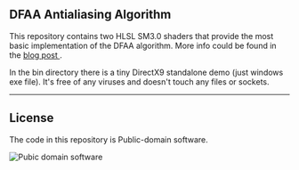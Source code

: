 ## DFAA Antialiasing Algorithm

This repository contains two HLSL SM3.0 shaders that provide the most basic
implementation of the DFAA algorithm. More info could be found in the 
[blog post ](http://alexpolt.github.io/dfaa.html).

In the bin directory there is a tiny DirectX9 standalone demo (just windows exe file). 
It's free of any viruses and doesn't touch any files or sockets.

---

## License

The code in this repository is Public-domain software.

![Pubic domain software](http://alexpolt.github.io/images/public_domain_mark.png)

